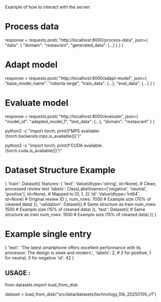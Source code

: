 Example of how to interact with the server:

# Process data
response = requests.post(
    "http://localhost:8000/process-data",
    json={
        "data": {
            "domain": "restaurant",
            "generated_data": [...]
        }
    }
)

# Adapt model
response = requests.post(
    "http://localhost:8000/adapt-model",
    json={
        "base_model_name": "roberta-large",
        "train_data": {...},
        "eval_data": {...}
    }
)

# Evaluate model
response = requests.post(
    "http://localhost:8000/evaluate",
    json={
        "model_id": "adapted_model_1",
        "test_data": {...},
        "domain": "restaurant"
    }
)

python3 -c "import torch; print(f'MPS available: {torch.backends.mps.is_available()}')"

python3 -c "import torch; print(f'CUDA available: {torch.cuda.is_available()}')"



# Dataset Structure Example
{
    'train': Dataset({
        features: {
            'text': Value(dtype='string', id=None),  # Clean, processed review text
            'labels': ClassLabel(names=['negative', 'neutral', 'positive'], id=None),  # Mapped to [0, 1, 2]
            'id': Value(dtype='int64', id=None)  # Original review ID
        },
        num_rows: 7000  # Example size (70% of cleaned data)
    }),
    'validation': Dataset({
        # Same structure as train
        num_rows: 1500  # Example size (15% of cleaned data)
    }),
    'test': Dataset({
        # Same structure as train
        num_rows: 1500  # Example size (15% of cleaned data)
    })
}

# Example single entry
{
    'text': 'The latest smartphone offers excellent performance with its processor. The design is sleek and modern.',
    'labels': 2,  # 2 for positive, 1 for neutral, 0 for negative
    'id': 42
}

## USAGE : 
from datasets import load_from_disk

dataset = load_from_disk("src/data/datasets/technology_10k_20250105_v1")
